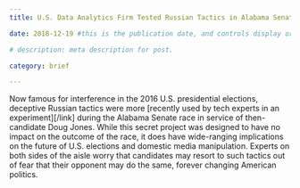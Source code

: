 ```yaml
---
title: U.S. Data Analytics Firm Tested Russian Tactics in Alabama Senate Race

date: 2018-12-19 #this is the publication date, and controls display order.

# description: meta description for post.

category: brief

---
```


Now famous for interference in the 2016 U.S. presidential elections, deceptive Russian tactics were more [recently used by tech experts in an experiment][/link] during the Alabama Senate race in service of then-candidate Doug Jones. While this secret project was designed to have no impact on the outcome of the race, it does have wide-ranging implications on the future of U.S. elections and domestic media manipulation. Experts on both sides of the aisle worry that candidates may resort to such tactics out of fear that their opponent may do the same, forever changing American politics. 


[link]: https://www.nytimes.com/2018/12/19/us/alabama-senate-roy-jones-russia.html
